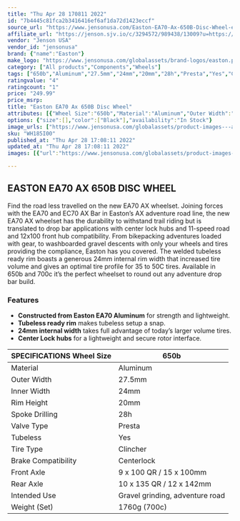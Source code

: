 ```yaml
---
title: "Thu Apr 28 170811 2022"
id: "7b4445c81fca2b3416416ef6af1da72d1423eccf"
source_url: "https://www.jensonusa.com/Easton-EA70-Ax-650B-Disc-Wheel-en.aspx"
affiliate_url: "https://jenson.sjv.io/c/3294572/989438/13009?u=https://www.jensonusa.com/Easton-EA70-Ax-650B-Disc-Wheel-en.aspx"
vendor: "Jenson USA"
vendor_id: "jensonusa"
brand: {"name":"Easton"}
make_logo: "https://www.jensonusa.com/globalassets/brand-logos/easton.png"
category: ["All products","Components","Wheels"]
tags: ["650b","Aluminum","27.5mm","24mm","20mm","28h","Presta","Yes","Clincher","Centerlock","9 x 100 QR / 15 x 100mm","10 x 135 QR / 12 x 142mm","Gravel grinding, adventure road","1760g (700c)"]
ratingvalue: "4"
ratingcount: "1"
price: "249.99"
price_msrp: 
title: "Easton EA70 Ax 650B Disc Wheel"
attributes: [{"Wheel Size":"650b","Material":"Aluminum","Outer Width":"27.5mm","Inner Width":"24mm","Rim Height":"20mm","Spoke Drilling":"28h","Valve Type":"Presta","Tubeless":"Yes","Tire Type":"Clincher","Brake Compatibility":"Centerlock","Front Axle":"9 x 100 QR / 15 x 100mm","Rear Axle":"10 x 135 QR / 12 x 142mm","Intended Use":"Gravel grinding, adventure road","Weight (Set)":"1760g (700c)"}]
options: {"size":[],"color":["Black"],"availability":"In Stock"}
image_urls: ["https://www.jensonusa.com/globalassets/product-images---all-assets/easton/wh185i00rear-142--sram.jpg"]
sku: "WH185I00"
published_at: "Thu Apr 28 17:08:11 2022"
updated_at: "Thu Apr 28 17:08:11 2022"
images: [{"url":"https://www.jensonusa.com/globalassets/product-images---all-assets/easton/wh185i00rear-142--sram.jpg","path":"full/6574738e8dd01dc776e6a54dc3156b18e55b6d4b.jpg","checksum":"a2c9a66f069f77a57e5c6d5c4262628b","status":"downloaded"}]

---
```

## EASTON EA70 AX 650B DISC WHEEL

Find the road less travelled on the new EA70 AX wheelset. Joining forces with
the EA70 and EC70 AX Bar in Easton’s AX adventure road line, the new EA70 AX
wheelset has the durability to withstand trail riding but is translated to
drop bar applications with center lock hubs and 11-speed road and 12x100 front
hub compatibility. From bikepacking adventures loaded with gear, to
washboarded gravel descents with only your wheels and tires providing the
compliance, Easton has you covered. The welded tubeless ready rim boasts a
generous 24mm internal rim width that increased tire volume and gives an
optimal tire profile for 35 to 50C tires. Available in 650b and 700c it’s the
perfect wheelset to round out any adventure drop bar build.

### Features

  * **Constructed from Easton EA70 Aluminum** for strength and lightweight.
  * **Tubeless ready rim** makes tubeless setup a snap.
  * **24mm internal width** takes full advantage of today’s larger volume tires.
  * **Center Lock hubs** for a lightweight and secure rotor interface.

SPECIFICATIONS Wheel Size | 650b  
---|---  
Material | Aluminum  
Outer Width | 27.5mm  
Inner Width | 24mm  
Rim Height | 20mm  
Spoke Drilling | 28h  
Valve Type | Presta  
Tubeless | Yes  
Tire Type | Clincher  
Brake Compatibility | Centerlock  
Front Axle | 9 x 100 QR / 15 x 100mm  
Rear Axle | 10 x 135 QR / 12 x 142mm  
Intended Use | Gravel grinding, adventure road  
Weight (Set) | 1760g (700c)


